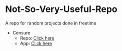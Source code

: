 # Not-So-Very-Useful-Repo
A repo for random projects done in freetime

- Censure 
  - Repo: [Click here](https://github.com/nikeplusdash/Not-So-Very-Useful-Repo/tree/main/Censure/CenSure-Prototype)
  - App: [Click here](https://censure.vercel.app/)
